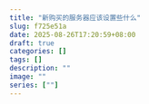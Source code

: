 ```yaml
---
title: "新购买的服务器应该设置些什么"
slug: f725e51a
date: 2025-08-26T17:20:59+08:00
draft: true
categories: []
tags: []
description: ""
image: ""
series: [""]
---
```







